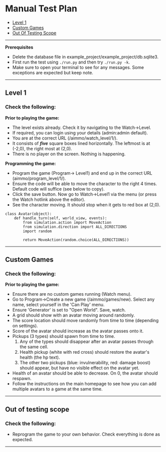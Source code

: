 # Manual Test Plan
- [Level 1](#level-1)
- [Custom Games](#custom-games)
- [Out Of Testing Scope](#out-of-testing-scope)
---

**Prerequisites**
* Delete the database file in example_project/example_project/db.sqlite3.
* First run the test using `./run.py` and then try `./run.py -k`.
* Make sure to open your terminal to see for any messages. Some exceptions are expected but keep note.
***


## Level 1
### Check the following:

**Prior to playing the game:**
* The level exists already. Check it by navigating to the Watch->Level.
* If required, you can login using your details (admin:admin default).
* You are at the correct URL (/aimmo/watch_level/1/).
* It consists of **_five_** square boxes lined horizontally. The leftmost is at (-2,0), the right most at (2,0).
* There is no player on the screen. Nothing is happening.

**Programming the game:**
* Program the game (Program-> Level1) and end up in the correct URL (aimmo/program_level/1/).
* Ensure the code will be able to move the character to the right 4 times. Default code will suffice (see below to copy). 
* Click the save button. Now go to Watch->Level1 via the menu (or press the Watch hotlink above the editor).
* See the character moving. It should stop when it gets to red box at (2,0). 

```
class Avatar(object):
    def handle_turn(self, world_view, events):
        from simulation.action import MoveAction
        from simulation.direction import ALL_DIRECTIONS
        import random

        return MoveAction(random.choice(ALL_DIRECTIONS))
```

***

## Custom Games
### Check the following:
**Prior to playing the game:**
* Ensure there are no custom games running (Watch menu).
* Go to Program->Create a new game (/aimmo/games/new). Select any name, select yourself in the 'Can Play' menu.
* Ensure 'Generator' is set to "Open World". Save, watch.
* A grid should show with an avatar moving around randomly.
* The score location should move randomly from time to time (depending on settings).
* Score of the avatar should increase as the avatar passes onto it.
* Pickups (3 types) should spawn from time to time.
   1. Any of the types should disappear after an avatar passes through the same cell.
   2. Health pickup (white with red cross) should restore the avatar's health (the hp text).
   3. The other two pickups (blue: invulnerability, red: damage boost) should appear, but have no visible effect on the avatar yet.
* Health of an avatar should be able to decrease. On 0, the avatar should respawn.
* Follow the instructions on the main homepage to see how you can add multiple avatars to a game at the same time.
***

## Out of testing scope
### Check the following:
* Reprogram the game to your own behavior. Check everything is done as expected.
***

